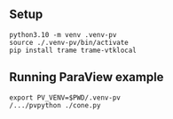 ## Setup 

```
python3.10 -m venv .venv-pv
source ./.venv-pv/bin/activate
pip install trame trame-vtklocal
```

## Running ParaView example

```
export PV_VENV=$PWD/.venv-pv
/.../pvpython ./cone.py
```
